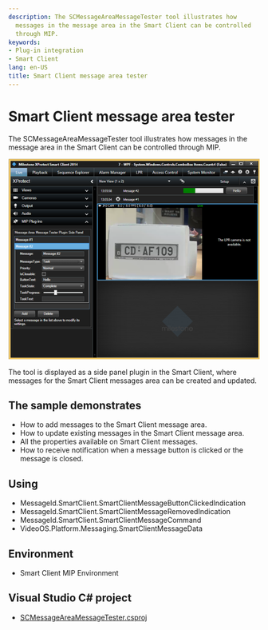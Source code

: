 ```yaml
---
description: The SCMessageAreaMessageTester tool illustrates how
  messages in the message area in the Smart Client can be controlled
  through MIP.
keywords:
- Plug-in integration
- Smart Client
lang: en-US
title: Smart Client message area tester
---
```


# Smart Client message area tester

The SCMessageAreaMessageTester tool illustrates how messages in the
message area in the Smart Client can be controlled through MIP.

![](SCMessageAreaMessageTester.png)

The tool is displayed as a side panel plugin in the Smart Client, where
messages for the Smart Client messages area can be created and updated.

## The sample demonstrates

-   How to add messages to the Smart Client message area.
-   How to update existing messages in the Smart Client message area.
-   All the properties available on Smart Client messages.
-   How to receive notification when a message button is clicked or the
    message is closed.

## Using

-   MessageId.SmartClient.SmartClientMessageButtonClickedIndication
-   MessageId.SmartClient.SmartClientMessageRemovedIndication
-   MessageId.SmartClient.SmartClientMessageCommand
-   VideoOS.Platform.Messaging.SmartClientMessageData

## Environment

-   Smart Client MIP Environment

## Visual Studio C\# project

-   [SCMessageAreaMessageTester.csproj](javascript:openLink('..\\\\PluginSamples\\\\SCMessageAreaMessageTester\\\\SCMessageAreaMessageTester.csproj');)
